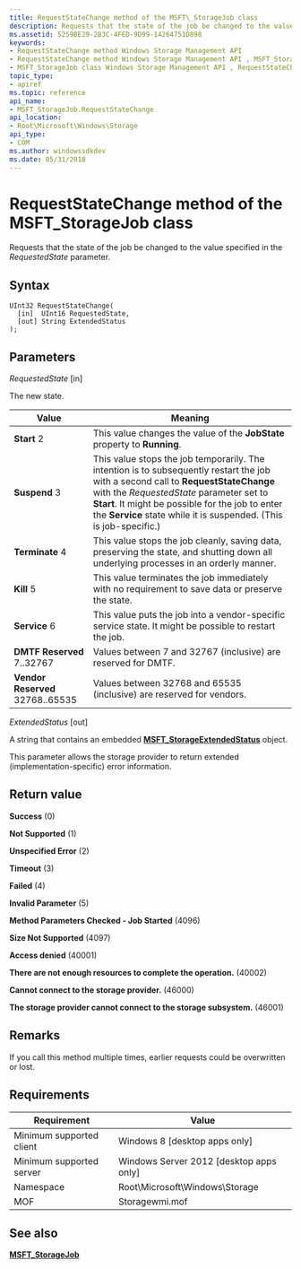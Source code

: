 ```yaml
---
title: RequestStateChange method of the MSFT\_StorageJob class
description: Requests that the state of the job be changed to the value specified in the RequestedState parameter.
ms.assetid: 5259BE29-2B3C-4FED-9D99-14264751D898
keywords:
- RequestStateChange method Windows Storage Management API
- RequestStateChange method Windows Storage Management API , MSFT_StorageJob class
- MSFT_StorageJob class Windows Storage Management API , RequestStateChange method
topic_type:
- apiref
ms.topic: reference
api_name:
- MSFT_StorageJob.RequestStateChange
api_location:
- Root\Microsoft\Windows\Storage
api_type:
- COM
ms.author: windowssdkdev
ms.date: 05/31/2018
---
```


# RequestStateChange method of the MSFT\_StorageJob class

Requests that the state of the job be changed to the value specified in the *RequestedState* parameter.

## Syntax


```mof
UInt32 RequestStateChange(
  [in]  UInt16 RequestedState,
  [out] String ExtendedStatus
);
```



## Parameters

 

*RequestedState* \[in\]
 

The new state.



| Value                                                                                                                                                                                                                                                                  | Meaning                                                                                                                                                                                                                                                                                                             |
|------------------------------------------------------------------------------------------------------------------------------------------------------------------------------------------------------------------------------------------------------------------------|---------------------------------------------------------------------------------------------------------------------------------------------------------------------------------------------------------------------------------------------------------------------------------------------------------------------|
|  **Start** 2                                                     | This value changes the value of the **JobState** property to **Running**.                                                                                                                                                                                                                                |
|  **Suspend** 3                                             | This value stops the job temporarily. The intention is to subsequently restart the job with a second call to **RequestStateChange** with the *RequestedState* parameter set to **Start**. It might be possible for the job to enter the **Service** state while it is suspended. (This is job-specific.) |
|  **Terminate** 4                                     | This value stops the job cleanly, saving data, preserving the state, and shutting down all underlying processes in an orderly manner.                                                                                                                                                                    |
|  **Kill** 5                                                         | This value terminates the job immediately with no requirement to save data or preserve the state.                                                                                                                                                                                                        |
|  **Service** 6                                             | This value puts the job into a vendor-specific service state. It might be possible to restart the job.                                                                                                                                                                                                   |
|  **DMTF Reserved** 7..32767              | Values between 7 and 32767 (inclusive) are reserved for DMTF.                                                                                                                                                                                                                                            |
|  **Vendor Reserved** 32768..65535  | Values between 32768 and 65535 (inclusive) are reserved for vendors.                                                                                                                                                                                                                                     |



 

 

*ExtendedStatus* \[out\]
 

A string that contains an embedded [**MSFT\_StorageExtendedStatus**](msft-storageextendedstatus.md) object.

This parameter allows the storage provider to return extended (implementation-specific) error information.

 

## Return value

 

**Success** (0)
 

**Not Supported** (1)
 

**Unspecified Error** (2)
 

**Timeout** (3)
 

**Failed** (4)
 

**Invalid Parameter** (5)
 

**Method Parameters Checked - Job Started** (4096)
 

**Size Not Supported** (4097)
 

**Access denied** (40001)
 

**There are not enough resources to complete the operation.** (40002)
 

**Cannot connect to the storage provider.** (46000)
 

**The storage provider cannot connect to the storage subsystem.** (46001)
 

## Remarks

If you call this method multiple times, earlier requests could be overwritten or lost.

## Requirements



| Requirement | Value |
|-------------------------------------|-------------------------------------------------------------------------------------------|
| Minimum supported client | Windows 8 \[desktop apps only\]                                                |
| Minimum supported server | Windows Server 2012 \[desktop apps only\]                                      |
| Namespace                | Root\\Microsoft\\Windows\\Storage                                              |
| MOF                      |  Storagewmi.mof  |



## See also

 

[**MSFT\_StorageJob**](msft-storagejob.md)
 

 

 





